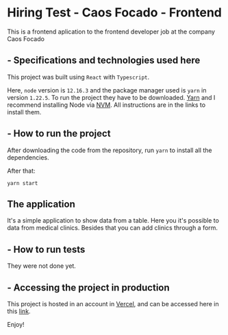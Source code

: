 # Hiring Test - Caos Focado - Frontend

This is a frontend aplication to the frontend developer job at the company Caos Focado

## - Specifications and technologies used here

This project was built using `React` with `Typescript`.

Here, `node` version is `12.16.3` and the package manager used is `yarn` in version `1.22.5`. To run the project they have to be downloaded. [Yarn](https://classic.yarnpkg.com/lang/en/) and I recommend installing Node via [NVM](https://github.com/nvm-sh/nvm). All instructions are in the links to install them.

## - How to run the project

After downloading the code from the repository, run `yarn` to install all the dependencies.

After that:
```
yarn start
```

## The application

It's a simple application to show data from a table. Here you it's possible to data from medical clinics. Besides that you can add clinics through a form.

## - How to run tests

They were not done yet.
## - Accessing the project in production
This project is hosted in an account in [Vercel](https://vercel.com/), and can be accessed here in this [link](https://venturus-frontend-test-2020.vercel.app/).

Enjoy!
